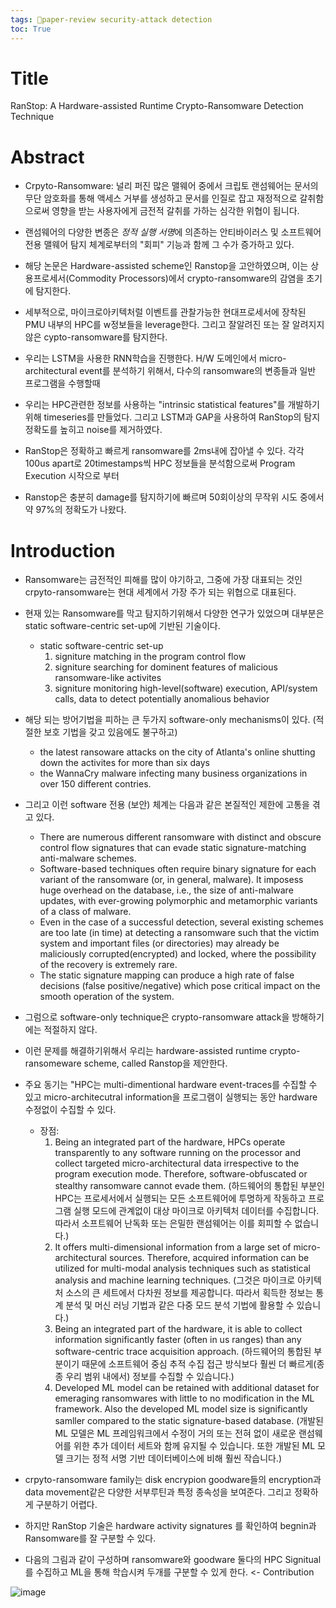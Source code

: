```yaml
---
tags: 🌟paper-review security-attack detection
toc: True
---
```


# Title
RanStop: A Hardware-assisted Runtime Crypto-Ransomware Detection Technique

# Abstract

* Crpyto-Ransomware: 널리 퍼진 많은 맬웨어 중에서 크립토 랜섬웨어는 문서의 무단 암호화를 통해 액세스 거부를 생성하고 문서를 인질로 잡고 재정적으로 갈취함으로써 영향을 받는 사용자에게 금전적 갈취를 가하는 심각한 위협이 됩니다.

* 랜섬웨어의 다양한 변종은 *정적 실행 서명*에 의존하는 안티바이러스 및 소프트웨어 전용 맬웨어 탐지 체계로부터의 "회피" 기능과 함께 그 수가 증가하고 있다.

* 해당 논문은 Hardware-assisted scheme인 Ranstop을 고안하였으며, 이는 상용프로세서(Commodity Processors)에서 crypto-ransomware의 감염을 초기에 탐지한다.

* 세부적으로, 마이크로아키텍처럴 이벤트를 관찰가능한 현대프로세서에 장착된 PMU 내부의 HPC를 w정보들을 leverage한다. 그리고 잘알려진 또는 잘 알려지지 않은 cypto-ransomware를 탐지한다.

* 우리는 LSTM을 사용한 RNN학습을 진행한다. H/W 도메인에서 micro-architectural event를 분석하기 위해서, 다수의 ransomware의 변종들과 일반 프로그램을 수행할때

* 우리는 HPC관련한 정보를 사용하는 "intrinsic statistical features"를 개발하기 위해 timeseries를 만들었다. 그리고 LSTM과 GAP을 사용하여 RanStop의 탐지 정확도를 높히고 noise를 제거하였다.

* RanStop은 정확하고 빠르게 ransomware를 2ms내에 잡아낼 수 있다. 각각 100us apart로 20timestamps씩 HPC 정보들을 분석함으로써 Program Execution 시작으로 부터  

* Ranstop은 충분히 damage를 탐지하기에 빠르며 50회이상의 무작위 시도 중에서 약 97%의 정확도가 나왔다. 

# Introduction
* Ransomware는 금전적인 피해를 많이 야기하고, 그중에 가장 대표되는 것인 crpyto-ransomware는 현대 세계에서 가장 주가 되는 위협으로 대표된다.
* 현재 있는 Ransomware를 막고 탐지하기위해서 다양한 연구가 있었으며 대부분은 static software-centric set-up에 기반된 기술이다.
  * static software-centric set-up 
    1. signiture matching in the program control flow
    2. signiture searching for dominent features of malicious ransomware-like activites
    3. signiture monitoring high-level(software) execution, API/system calls, data to detect potentially anomalious behavior
* 해당 되는 방어기법을 피하는 큰 두가지 software-only mechanisms이 있다. (적절한 보호 기법을 갖고 있음에도 불구하고)
  * the latest ransoware attacks on the city of Atlanta's online shutting down the activites for more than six days
  * the WannaCry malware infecting many business organizations in over 150 different contries.
* 그리고 이런 software 전용 (보안) 체계는 다음과 같은 본질적인 제한에 고통을 겪고 있다.
  * There are numerous different ransomware with distinct and obscure control flow signatures that can evade static signature-matching anti-malware schemes.
  * Software-based techniques often require binary signature for each variant of the ransomware (or, in general, malware). It imposess huge overhead on the database, i.e., the size of anti-malware updates, with ever-growing polymorphic and metamorphic variants of a class of malware.
  * Even in the case of a successful detection, several existing schemes are too late (in time) at detecting a ransomware such that the victim system and important files (or directories) may already be maliciously corrupted(encrypted) and locked, where the possibility of the recovery is extremely rare.
  * The static signature mapping can produce a high rate of false decisions (false positive/negative) which pose critical impact on the smooth operation of the system.
  
* 그럼으로 software-only technique은 crypto-ransomware attack을 방해하기에는 적절하지 않다.
* 이런 문제를 해결하기위해서 우리는 hardware-assisted runtime crypto-ransomeware scheme, called Ranstop을 제안한다. 
* 주요 동기는 "HPC는 multi-dimentional hardware event-traces를 수집할 수 있고 micro-architecutral information을 프로그램이 실행되는 동안 hardware 수정없이 수집할 수 있다.
  * 장점:
    1. Being an integrated part of the hardware, HPCs operate transparently to any software running on the processor and collect targeted micro-architectural data irrespective to the program execution mode. Therefore, software-obfuscated or stealthy ransomware cannot evade them. (하드웨어의 통합된 부분인 HPC는 프로세서에서 실행되는 모든 소프트웨어에 투명하게 작동하고 프로그램 실행 모드에 관계없이 대상 마이크로 아키텍처 데이터를 수집합니다. 따라서 소프트웨어 난독화 또는 은밀한 랜섬웨어는 이를 회피할 수 없습니다.)
    2. It offers multi-dimensional information from a large set of micro-architectural sources. Therefore, acquired information can be utilized for multi-modal analysis techniques such as statistical analysis and machine learning techniques. (그것은 마이크로 아키텍처 소스의 큰 세트에서 다차원 정보를 제공합니다. 따라서 획득한 정보는 통계 분석 및 머신 러닝 기법과 같은 다중 모드 분석 기법에 활용할 수 있습니다.)
    3. Being an integrated part of the hardware, it is able to collect information significantly faster (often in us ranges) than any software-centric trace acquisition approach. (하드웨어의 통합된 부분이기 때문에 소프트웨어 중심 추적 수집 접근 방식보다 훨씬 더 빠르게(종종 우리 범위 내에서) 정보를 수집할 수 있습니다.)
    4. Developed ML model can be retained with additional dataset for emeraging ransomwares with little to no modification in the ML framework. Also the developed ML model size is significantly samller compared to the static signature-based database. (개발된 ML 모델은 ML 프레임워크에서 수정이 거의 또는 전혀 없이 새로운 랜섬웨어를 위한 추가 데이터 세트와 함께 유지될 수 있습니다. 또한 개발된 ML 모델 크기는 정적 서명 기반 데이터베이스에 비해 훨씬 작습니다.)

* crpyto-ransomware family는 disk encrypion goodware들의 encryption과 data movement같은 다양한 서부루틴과 특정 종속성을 보여준다. 그리고 정확하게 구분하기 어렵다.
* 하지만 RanStop 기술은 hardware activity signatures 를 확인하여 begnin과 Ransomware를 잘 구분할 수 있다.
* 다음의 그림과 같이 구성하며 ransomware와 goodware 둘다의 HPC Signitual를 수집하고 ML을 통해 학습시켜 두개를 구분할 수 있게 한다. <- Contribution


![image](https://user-images.githubusercontent.com/67637935/140282203-0af70867-9107-457c-a9a7-2a2f2a40c42e.png)



